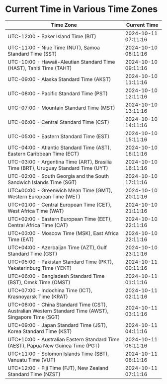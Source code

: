 # Current Time in Various Time Zones

| Time Zone | Current Time |
|-----------|--------------|
| UTC-12:00 - Baker Island Time (BIT) | 2024-10-11 07:11:16 |
| UTC-11:00 - Niue Time (NUT), Samoa Standard Time (SST) | 2024-10-10 08:11:16 |
| UTC-10:00 - Hawaii-Aleutian Standard Time (HAST), Tahiti Time (TAHT) | 2024-10-10 09:11:16 |
| UTC-09:00 - Alaska Standard Time (AKST) | 2024-10-10 11:11:16 |
| UTC-08:00 - Pacific Standard Time (PST) | 2024-10-10 12:11:16 |
| UTC-07:00 - Mountain Standard Time (MST) | 2024-10-10 13:11:16 |
| UTC-06:00 - Central Standard Time (CST) | 2024-10-10 14:11:16 |
| UTC-05:00 - Eastern Standard Time (EST) | 2024-10-10 15:11:16 |
| UTC-04:00 - Atlantic Standard Time (AST), Eastern Caribbean Time (ECT) | 2024-10-10 16:11:16 |
| UTC-03:00 - Argentina Time (ART), Brasília Time (BRT), Uruguay Standard Time (UYT) | 2024-10-10 16:11:16 |
| UTC-02:00 - South Georgia and the South Sandwich Islands Time (SGT) | 2024-10-10 17:11:16 |
| UTC±00:00 - Greenwich Mean Time (GMT), Western European Time (WET) | 2024-10-10 20:11:16 |
| UTC+01:00 - Central European Time (CET), West Africa Time (WAT) | 2024-10-10 21:11:16 |
| UTC+02:00 - Eastern European Time (EET), Central Africa Time (CAT) | 2024-10-10 22:11:16 |
| UTC+03:00 - Moscow Time (MSK), East Africa Time (EAT) | 2024-10-10 22:11:16 |
| UTC+04:00 - Azerbaijan Time (AZT), Gulf Standard Time (GST) | 2024-10-10 23:11:16 |
| UTC+05:00 - Pakistan Standard Time (PKT), Yekaterinburg Time (YEKT) | 2024-10-11 00:11:16 |
| UTC+06:00 - Bangladesh Standard Time (BST), Omsk Time (OMST) | 2024-10-11 01:11:16 |
| UTC+07:00 - Indochina Time (ICT), Krasnoyarsk Time (KRAT) | 2024-10-11 02:11:16 |
| UTC+08:00 - China Standard Time (CST), Australian Western Standard Time (AWST), Singapore Time (SGT) | 2024-10-11 03:11:16 |
| UTC+09:00 - Japan Standard Time (JST), Korea Standard Time (KST) | 2024-10-11 04:11:16 |
| UTC+10:00 - Australian Eastern Standard Time (AEST), Papua New Guinea Time (PGT) | 2024-10-11 06:11:16 |
| UTC+11:00 - Solomon Islands Time (SBT), Vanuatu Time (VUT) | 2024-10-11 06:11:16 |
| UTC+12:00 - Fiji Time (FJT), New Zealand Standard Time (NZST) | 2024-10-11 07:11:16 |
